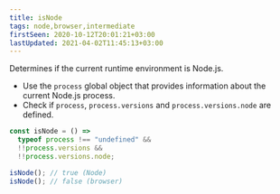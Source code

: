 ```yaml
---
title: isNode
tags: node,browser,intermediate
firstSeen: 2020-10-12T20:01:21+03:00
lastUpdated: 2021-04-02T11:45:13+03:00
---
```


Determines if the current runtime environment is Node.js.

- Use the `process` global object that provides information about the current Node.js process.
- Check if `process`, `process.versions` and `process.versions.node` are defined.

```js
const isNode = () =>
  typeof process !== "undefined" &&
  !!process.versions &&
  !!process.versions.node;
```

```js
isNode(); // true (Node)
isNode(); // false (browser)
```

